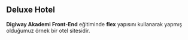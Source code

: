 **Deluxe Hotel**
---------
**Digiway Akademi** **Front-End** eğitiminde **flex** yapısını kullanarak yapmış olduğumuz örnek bir otel sitesidir.
